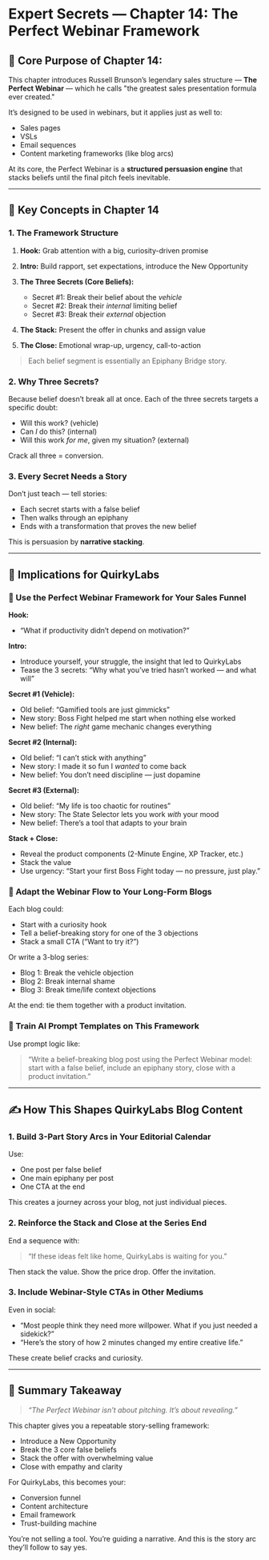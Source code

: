 
# Expert Secrets — Chapter 14: The Perfect Webinar Framework

## 🎯 Core Purpose of Chapter 14:

This chapter introduces Russell Brunson’s legendary sales structure — **The Perfect Webinar** — which he calls "the greatest sales presentation formula ever created."

It’s designed to be used in webinars, but it applies just as well to:

* Sales pages
* VSLs
* Email sequences
* Content marketing frameworks (like blog arcs)

At its core, the Perfect Webinar is a **structured persuasion engine** that stacks beliefs until the final pitch feels inevitable.

---

## 🧠 Key Concepts in Chapter 14

### 1. **The Framework Structure**

1. **Hook:** Grab attention with a big, curiosity-driven promise
2. **Intro:** Build rapport, set expectations, introduce the New Opportunity
3. **The Three Secrets (Core Beliefs):**

   * Secret #1: Break their belief about the *vehicle*
   * Secret #2: Break their *internal* limiting belief
   * Secret #3: Break their *external* objection
4. **The Stack:** Present the offer in chunks and assign value
5. **The Close:** Emotional wrap-up, urgency, call-to-action

> Each belief segment is essentially an Epiphany Bridge story.

### 2. **Why Three Secrets?**

Because belief doesn’t break all at once.
Each of the three secrets targets a specific doubt:

* Will this work? (vehicle)
* Can *I* do this? (internal)
* Will this work *for me*, given my situation? (external)

Crack all three = conversion.

### 3. **Every Secret Needs a Story**

Don’t just teach — tell stories:

* Each secret starts with a false belief
* Then walks through an epiphany
* Ends with a transformation that proves the new belief

This is persuasion by **narrative stacking**.

---

## 🧪 Implications for QuirkyLabs

### 🔹 Use the Perfect Webinar Framework for Your Sales Funnel

**Hook:**

* “What if productivity didn’t depend on motivation?”

**Intro:**

* Introduce yourself, your struggle, the insight that led to QuirkyLabs
* Tease the 3 secrets: “Why what you’ve tried hasn’t worked — and what will”

**Secret #1 (Vehicle):**

* Old belief: “Gamified tools are just gimmicks”
* New story: Boss Fight helped me start when nothing else worked
* New belief: The *right* game mechanic changes everything

**Secret #2 (Internal):**

* Old belief: “I can’t stick with anything”
* New story: I made it so fun I *wanted* to come back
* New belief: You don’t need discipline — just dopamine

**Secret #3 (External):**

* Old belief: “My life is too chaotic for routines”
* New story: The State Selector lets you work *with* your mood
* New belief: There’s a tool that adapts to your brain

**Stack + Close:**

* Reveal the product components (2-Minute Engine, XP Tracker, etc.)
* Stack the value
* Use urgency: “Start your first Boss Fight today — no pressure, just play.”

### 🔹 Adapt the Webinar Flow to Your Long-Form Blogs

Each blog could:

* Start with a curiosity hook
* Tell a belief-breaking story for one of the 3 objections
* Stack a small CTA (“Want to try it?”)

Or write a 3-blog series:

* Blog 1: Break the vehicle objection
* Blog 2: Break internal shame
* Blog 3: Break time/life context objections

At the end: tie them together with a product invitation.

### 🔹 Train AI Prompt Templates on This Framework

Use prompt logic like:

> “Write a belief-breaking blog post using the Perfect Webinar model: start with a false belief, include an epiphany story, close with a product invitation.”

---

## ✍️ How This Shapes QuirkyLabs Blog Content

### 1. Build 3-Part Story Arcs in Your Editorial Calendar

Use:

* One post per false belief
* One main epiphany per post
* One CTA at the end

This creates a journey across your blog, not just individual pieces.

### 2. Reinforce the Stack and Close at the Series End

End a sequence with:

> “If these ideas felt like home, QuirkyLabs is waiting for you.”

Then stack the value. Show the price drop. Offer the invitation.

### 3. Include Webinar-Style CTAs in Other Mediums

Even in social:

* “Most people think they need more willpower. What if you just needed a sidekick?”
* “Here’s the story of how 2 minutes changed my entire creative life.”

These create belief cracks and curiosity.

---

## 🧩 Summary Takeaway

> *“The Perfect Webinar isn’t about pitching. It’s about revealing.”*

This chapter gives you a repeatable story-selling framework:

* Introduce a New Opportunity
* Break the 3 core false beliefs
* Stack the offer with overwhelming value
* Close with empathy and clarity

For QuirkyLabs, this becomes your:

* Conversion funnel
* Content architecture
* Email framework
* Trust-building machine

You’re not selling a tool. You’re guiding a narrative.
And this is the story arc they’ll follow to say yes.
